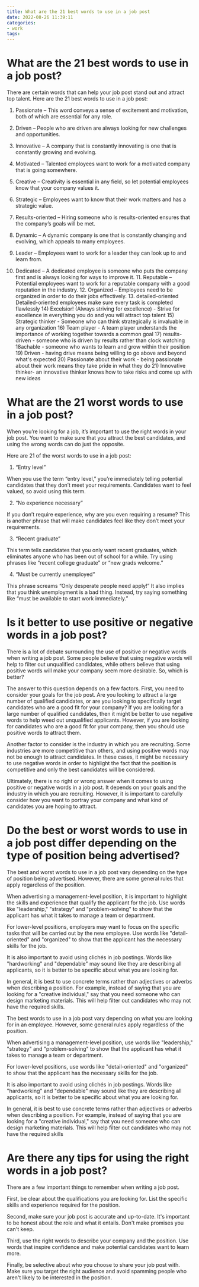 ```yaml
---
title: What are the 21 best words to use in a job post
date: 2022-08-26 11:39:11
categories:
- work
tags:
---
```



#  What are the 21 best words to use in a job post?

There are certain words that can help your job post stand out and attract top talent. Here are the 21 best words to use in a job post:

1. Passionate – This word conveys a sense of excitement and motivation, both of which are essential for any role.

2. Driven – People who are driven are always looking for new challenges and opportunities.

3. Innovative – A company that is constantly innovating is one that is constantly growing and evolving.

4. Motivated – Talented employees want to work for a motivated company that is going somewhere.

5. Creative – Creativity is essential in any field, so let potential employees know that your company values it.

6. Strategic – Employees want to know that their work matters and has a strategic value.

7. Results-oriented – Hiring someone who is results-oriented ensures that the company’s goals will be met.

8. Dynamic – A dynamic company is one that is constantly changing and evolving, which appeals to many employees.

9. Leader – Employees want to work for a leader they can look up to and learn from.

10. Dedicated – A dedicated employee is someone who puts the company first and is always looking for ways to improve it. 11. Reputable – Potential employees want to work for a reputable company with a good reputation in the industry. 12. Organized – Employees need to be organized in order to do their jobs effectively. 13. detailed-oriented Detailed-oriented employees make sure every task is completed flawlessly 14) Excelsior! (Always striving for excellence) - Strive for excellence in everything you do and you will attract top talent 15) Strategic thinker - Someone who can think strategically is invaluable in any organization 16) Team player - A team player understands the importance of working together towards a common goal 17) results-driven - someone who is driven by results rather than clock watching 18achable - someone who wants to learn and grow within their position 19) Driven - having drive means being willing to go above and beyond what's expected 20) Passionate about their work - being passionate about their work means they take pride in what they do 21) Innovative thinker- an innovative thinker knows how to take risks and come up with new ideas

#  What are the 21 worst words to use in a job post?

When you’re looking for a job, it’s important to use the right words in your job post. You want to make sure that you attract the best candidates, and using the wrong words can do just the opposite.

Here are 21 of the worst words to use in a job post:

1. “Entry level”

When you use the term “entry level,” you’re immediately telling potential candidates that they don’t meet your requirements. Candidates want to feel valued, so avoid using this term.

2. “No experience necessary”

If you don’t require experience, why are you even requiring a resume? This is another phrase that will make candidates feel like they don’t meet your requirements.

3. “Recent graduate”

This term tells candidates that you only want recent graduates, which eliminates anyone who has been out of school for a while. Try using phrases like “recent college graduate” or “new grads welcome.”

4. “Must be currently unemployed”

This phrase screams “Only desperate people need apply!” It also implies that you think unemployment is a bad thing. Instead, try saying something like “must be available to start work immediately.”

#  Is it better to use positive or negative words in a job post?

There is a lot of debate surrounding the use of positive or negative words when writing a job post. Some people believe that using negative words will help to filter out unqualified candidates, while others believe that using positive words will make your company seem more desirable. So, which is better?

The answer to this question depends on a few factors. First, you need to consider your goals for the job post. Are you looking to attract a large number of qualified candidates, or are you looking to specifically target candidates who are a good fit for your company? If you are looking for a large number of qualified candidates, then it might be better to use negative words to help weed out unqualified applicants. However, if you are looking for candidates who are a good fit for your company, then you should use positive words to attract them.

Another factor to consider is the industry in which you are recruiting. Some industries are more competitive than others, and using positive words may not be enough to attract candidates. In these cases, it might be necessary to use negative words in order to highlight the fact that the position is competitive and only the best candidates will be considered.

Ultimately, there is no right or wrong answer when it comes to using positive or negative words in a job post. It depends on your goals and the industry in which you are recruiting. However, it is important to carefully consider how you want to portray your company and what kind of candidates you are hoping to attract.

#  Do the best or worst words to use in a job post differ depending on the type of position being advertised?

The best and worst words to use in a job post vary depending on the type of position being advertised. However, there are some general rules that apply regardless of the position.

When advertising a management-level position, it is important to highlight the skills and experience that qualify the applicant for the job. Use words like "leadership," "strategy" and "problem-solving" to show that the applicant has what it takes to manage a team or department.

For lower-level positions, employers may want to focus on the specific tasks that will be carried out by the new employee. Use words like "detail-oriented" and "organized" to show that the applicant has the necessary skills for the job.

It is also important to avoid using clichés in job postings. Words like "hardworking" and "dependable" may sound like they are describing all applicants, so it is better to be specific about what you are looking for.

In general, it is best to use concrete terms rather than adjectives or adverbs when describing a position. For example, instead of saying that you are looking for a "creative individual," say that you need someone who can design marketing materials. This will help filter out candidates who may not have the required skills.

The best words to use in a job post vary depending on what you are looking for in an employee. However, some general rules apply regardless of the position.

When advertising a management-level position, use words like "leadership," "strategy" and "problem-solving" to show that the applicant has what it takes to manage a team or department.

For lower-level positions, use words like "detail-oriented" and "organized" to show that the applicant has the necessary skills for the job.

It is also important to avoid using clichés in job postings. Words like "hardworking" and "dependable" may sound like they are describing all applicants, so it is better to be specific about what you are looking for.

In general, it is best to use concrete terms rather than adjectives or adverbs when describing a position. For example, instead of saying that you are looking for a "creative individual," say that you need someone who can design marketing materials. This will help filter out candidates who may not have the required skills

#  Are there any tips for using the right words in a job post?

There are a few important things to remember when writing a job post.

First, be clear about the qualifications you are looking for. List the specific skills and experience required for the position.

Second, make sure your job post is accurate and up-to-date. It's important to be honest about the role and what it entails. Don't make promises you can't keep.

Third, use the right words to describe your company and the position. Use words that inspire confidence and make potential candidates want to learn more.

Finally, be selective about who you choose to share your job post with. Make sure you target the right audience and avoid spamming people who aren't likely to be interested in the position.